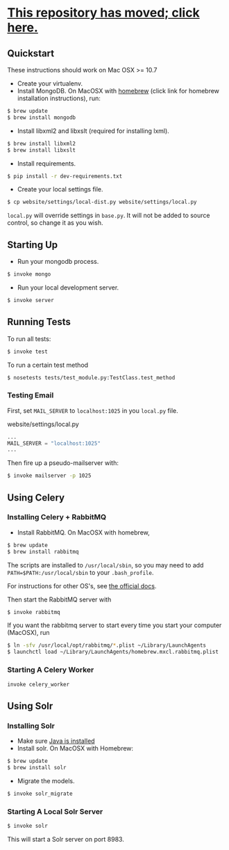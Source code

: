[This repository has moved; click here.](http://github.com/CenterForOpenScience/openscienceframework/)
===========================

## Quickstart

These instructions should work on Mac OSX >= 10.7

- Create your virtualenv.
- Install MongoDB. On MacOSX with [homebrew](http://brew.sh/) (click link for homebrew installation instructions), run:

```bash
$ brew update 
$ brew install mongodb
```

- Install libxml2 and libxslt (required for installing lxml).

```bash
$ brew install libxml2
$ brew install libxslt
```

- Install requirements.

```bash
$ pip install -r dev-requirements.txt
```

- Create your local settings file.

```bash
$ cp website/settings/local-dist.py website/settings/local.py
```

`local.py` will override settings in `base.py`. It will not be added to source control, so change it as you wish.

## Starting Up

- Run your mongodb process.

```bash
$ invoke mongo
```

- Run your local development server.

```bash
$ invoke server
```

## Running Tests

To run all tests:

```bash
$ invoke test
```

To run a certain test method

```bash
$ nosetests tests/test_module.py:TestClass.test_method
```

### Testing Email


First, set `MAIL_SERVER` to `localhost:1025` in you `local.py` file.

website/settings/local.py

```python
...
MAIL_SERVER = "localhost:1025"
...
```

Then fire up a pseudo-mailserver with:

```bash
$ invoke mailserver -p 1025
```

## Using Celery

### Installing Celery + RabbitMQ

- Install RabbitMQ. On MacOSX with homebrew,

```bash
$ brew update
$ brew install rabbitmq
```
The scripts are installed to `/usr/local/sbin`, so you may need to add `PATH=$PATH:/usr/local/sbin` to your `.bash_profile`.

For instructions for other OS's, see [the official docs](http://www.rabbitmq.com/download.html).

Then start the RabbitMQ server with

```bash
$ invoke rabbitmq
```

If you want the rabbitmq server to start every time you start your computer (MacOSX), run

```bash
$ ln -sfv /usr/local/opt/rabbitmq/*.plist ~/Library/LaunchAgents
$ launchctl load ~/Library/LaunchAgents/homebrew.mxcl.rabbitmq.plist
```

### Starting A Celery Worker

```bash
invoke celery_worker
```

## Using Solr

### Installing Solr

- Make sure [Java is installed](https://www.java.com/en/download/help/index_installing.xml)
- Install solr. On MacOSX with Homebrew:

```bash
$ brew update
$ brew install solr
```

- Migrate the models.

```bash
$ invoke solr_migrate
```

### Starting A Local Solr Server

```bash
$ invoke solr
```

This will start a Solr server on port 8983.






